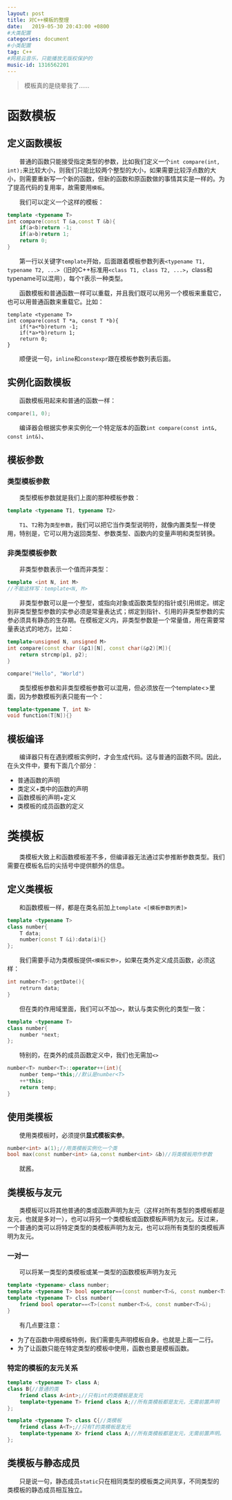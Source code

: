 ```yaml
---
layout: post
title: 对C++模板的整理
date:   2019-05-30 20:43:00 +0800
#大类配置
categories: document
#小类配置
tag: C++
#网易云音乐，只能播放无版权保护的
music-id: 1316562201
---
```


> 模板真的是绕晕我了……

<!-- more -->

# 函数模板



## 定义函数模板

&emsp;&emsp;普通的函数只能接受指定类型的参数，比如我们定义一个`int compare(int, int);`来比较大小，则我们只能比较两个整型的大小，如果需要比较浮点数的大小，则需要重新写一个新的函数，但新的函数和原函数做的事情其实是一样的。为了提高代码的复用率，故需要用`模板`。

&emsp;&emsp;我们可以定义一个这样的模板：

```c++
template <typename T>
int compare(const T &a,const T &b){
    if(a<b)return -1;
    if(a>b)return 1;
    return 0;
}
```

&emsp;&emsp;第一行以关键字`template`开始，后面跟着模板参数列表`<typename T1, typename T2, ...>`（旧的C++标准用`<class T1, class T2, ...>`，class和typename可以混用），每个`T`表示一种类型。

&emsp;&emsp;函数模板和普通函数一样可以重载，并且我们既可以用另一个模板来重载它，也可以用普通函数来重载它。比如：

```
template <typename T>
int compare(const T *a, const T *b){
    if(*a<*b)return -1;
    if(*a>*b)return 1;
    return 0;
}
```



&emsp;&emsp;顺便说一句，`inline`和`constexpr`跟在模板参数列表后面。



## 实例化函数模板

&emsp;&emsp;函数模板用起来和普通的函数一样：

```c++
compare(1, 0);
```

&emsp;&emsp;编译器会根据实参来实例化一个特定版本的函数`int compare(const int&, const int&)`、



## 模板参数

### 类型模板参数

&emsp;&emsp;类型模板参数就是我们上面的那种模板参数：

```c++
template <typename T1, typename T2>
```

&emsp;&emsp;`T1`、`T2`称为`类型参数`，我们可以把它当作类型说明符，就像内置类型一样使用，特别是，它可以用为返回类型、参数类型、函数内的变量声明和类型转换。

### 非类型模板参数

&emsp;&emsp;非类型参数表示一个值而非类型：

```c++
template <int N, int M>
//不能这样写：template<N, M>
```

&emsp;&emsp;非类型参数可以是一个整型，或指向对象或函数类型的指针或引用绑定。绑定到非类型整型参数的实参必须是常量表达式；绑定到指针、引用的非类型参数的实参必须具有静态的生存期。在模板定义内，非类型参数是一个常量值，用在需要常量表达式的地方。比如：

```c++
template<unsigned N, unsigned M>
int compare(const char (&p1)[N], const char(&p2)[M]){
    return strcmp(p1, p2);
}

compare("Hello", "World")
```

&emsp;&emsp;类型模板参数和非类型模板参数可以混用，但必须放在一个template<>里面，因为参数模板列表只能有一个：

```c++
template<typename T, int N>
void function(T[N]){}
```



## 模板编译

&emsp;&emsp;编译器只有在遇到模板实例时，才会生成代码。这与普通的函数不同。因此，在头文件中，要有下面几个部分：

* 普通函数的声明
* 类定义+类中的函数的声明
* 函数模板的声明+定义
* 类模板的成员函数的定义



# 类模板

&emsp;&emsp;类模板大致上和函数模板差不多，但编译器无法通过实参推断参数类型。我们需要在模板名后的尖括号中提供额外的信息。



## 定义类模板

&emsp;&emsp;和函数模板一样，都是在类名前加上`template <[模板参数列表]>`

```c++
template <typename T>
class number{
    T data;
    number(const T &i):data(i){}
};
```

&emsp;&emsp;我们需要手动为类模板提供`<模板实参>`，如果在类外定义成员函数，必须这样：

```c++
int number<T>::getDate(){
    retrurn data;
}
```

&emsp;&emsp;但在类的作用域里面，我们可以不加`<>`，默认与类实例化的类型一致：

```c++
template <typename T>
class number{
    number *next;
};
```

&emsp;&emsp;特别的，在类外的成员函数定义中，我们也无需加`<>`

```c++
number<T> number<T>::operator++(int){
    number temp=*this;//默认是number<T>
    ++*this;
    return temp;
}
```



## 使用类模板

&emsp;&emsp;使用类模板时，必须提供**显式模板实参**。

```c++
number<int> a(1);//用类模板实例化一个类
bool max(const number<int> &a,const number<int> &b)//将类模板用作参数
```

&emsp;&emsp;就酱。



## 类模板与友元

&emsp;&emsp;类模板可以将其他普通的类或函数声明为友元（这样对所有类型的类模板都是友元，也就是多对一），也可以将另一个类模板或函数模板声明为友元。反过来，一个普通的类可以将特定类型的类模板声明为友元，也可以将所有类型的类模板声明为友元。

### 一对一

&emsp;&emsp;可以将某一类型的类模板或某一类型的函数模板声明为友元

```c++
template <typename> class number;
template <typename T> bool operator==(const number<T>&, const number<T>&);
template <typename T> clss number{
    friend bool operator==<T>(const number<T>&, const number<T>&);
}
```

&emsp;&emsp;有几点要注意：

* 为了在函数中用模板特例，我们需要先声明模板自身。也就是上面一二行。
* 为了让函数只能在特定类型的模板中使用，函数也要是模板函数。



### 特定的模板的友元关系

```c++
template <typename T> class A;
class B{//普通的类
    friend class A<int>;//只有int的类模板是友元
    template<typename T> friend class A;//所有类模板都是友元，无需前置声明
};

template <typename T> class C{//类模板
    friend class A<T>;//只有T的类模板是友元
    template<typename X> friend class A;//所有类模板都是友元，无需前置声明。注意用了不同的模板参数X
}; 
```



## 类模板与静态成员

&emsp;&emsp;只是说一句，静态成员`static`只在相同类型的模板类之间共享，不同类型的类模板的静态成员相互独立。